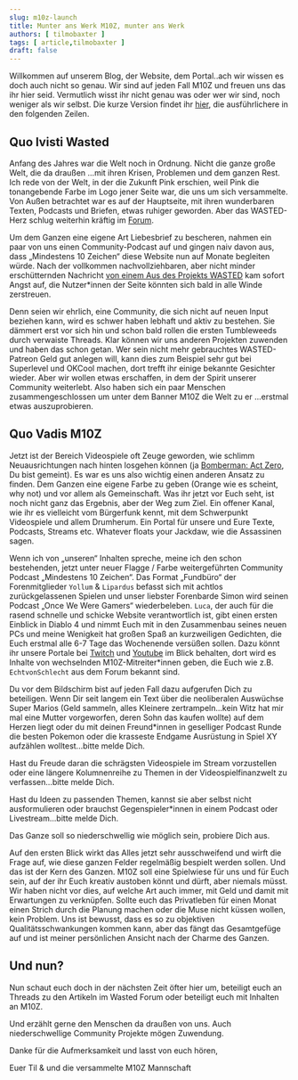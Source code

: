 ```yaml
---
slug: m10z-launch
title: Munter ans Werk M10Z, munter ans Werk
authors: [ tilmobaxter ]
tags: [ article,tilmobaxter ]
draft: false
---
```


Willkommen auf unserem Blog, der Website, dem Portal..ach wir wissen es doch auch nicht so genau. Wir sind auf jeden Fall M10Z und freuen uns das ihr
hier seid. Vermutlich wisst ihr nicht genau was oder wer wir sind, noch weniger als wir selbst. Die kurze Version findet
ihr [hier](https://m10z.de/content/hello), die ausführlichere
in den folgenden Zeilen.

<!--truncate-->

## Quo Ivisti Wasted

Anfang des Jahres war die Welt noch in Ordnung. Nicht die ganze große Welt, die da draußen …mit ihren Krisen, Problemen und dem ganzen Rest.
Ich rede von der Welt, in der die Zukunft Pink erschien, weil Pink die tonangebende Farbe im Logo jener Seite war, die uns um sich versammelte.
Von Außen betrachtet war es auf der Hauptseite, mit ihren wunderbaren Texten, Podcasts und Briefen, etwas ruhiger geworden. Aber das WASTED-Herz
schlug weiterhin kräftig im [Forum](https://community.wasted.de).

Um dem Ganzen eine eigene Art Liebesbrief zu bescheren, nahmen ein paar von uns einen Community-Podcast auf und gingen naiv davon aus, dass
„Mindestens 10 Zeichen“ diese Website nun auf Monate begleiten würde. Nach der vollkommen nachvollziehbaren, aber nicht minder erschütternden
Nachricht [von einem Aus des Projekts WASTED](https://community.wasted.de/t/goodbye-wasted/2220) kam sofort Angst auf, die Nutzer*innen der Seite
könnten sich bald in alle Winde zerstreuen.

Denn seien wir ehrlich, eine Community, die sich nicht auf neuen Input beziehen kann, wird es schwer haben lebhaft und aktiv zu bestehen. Sie dämmert
erst vor sich hin und schon bald rollen die ersten Tumbleweeds durch verwaiste Threads. Klar können wir uns anderen Projekten zuwenden und haben das
schon getan. Wer sein nicht mehr gebrauchtes WASTED-Patreon Geld gut anlegen will, kann dies zum Beispiel sehr gut bei Superlevel und OKCool
machen, dort trefft ihr einige bekannte Gesichter wieder. Aber wir wollen etwas erschaffen, in dem der Spirit unserer Community weiterlebt. 
Also haben sich ein paar Menschen zusammengeschlossen um unter dem Banner M10Z die Welt zu er ...erstmal etwas auszuprobieren.

## Quo Vadis M10Z

Jetzt ist der Bereich Videospiele oft Zeuge geworden, wie schlimm Neuausrichtungen nach hinten losgehen können (ja [Bomberman: Act Zero](https://en.wikipedia.org/wiki/Bomberman:_Act_Zero), Du bist
gemeint). Es war es uns also wichtig einen anderen Ansatz zu finden. Dem Ganzen eine eigene Farbe zu geben (Orange wie es scheint, why not) und vor
allem als Gemeinschaft. Was ihr jetzt vor Euch seht, ist noch nicht ganz das Ergebnis, aber der Weg zum Ziel. Ein offener Kanal, wie ihr es vielleicht
vom Bürgerfunk kennt, mit dem Schwerpunkt Videospiele und allem Drumherum. Ein Portal für unsere und Eure Texte, Podcasts, Streams etc. Whatever
floats your Jackdaw, wie die Assassinen sagen.

Wenn ich von „unseren“ Inhalten spreche, meine ich den schon bestehenden, jetzt unter neuer Flagge / Farbe weitergeführten Community Podcast
„Mindestens 10 Zeichen“. Das Format „Fundbüro“ der Forenmitglieder `Yollum` & `Lipardus` befasst sich mit achtlos zurückgelassenen Spielen und unser liebster
Forenbarde Simon wird seinen Podcast „Once We Were Gamers“ wiederbeleben. `Luca`, der auch für die rasend schnelle und schicke Website verantwortlich
ist, gibt einen ersten Einblick in Diablo 4 und nimmt Euch mit in den Zusammenbau seines neuen PCs und meine Wenigkeit hat großen Spaß an kurzweiligen
Gedichten, die Euch erstmal alle 6-7 Tage das Wochenende versüßen sollen. Dazu könnt ihr unsere Portale bei [Twitch](https://www.twitch.tv/m10z_tv) und [Youtube](https://www.youtube.com/channel/UC9urZCkQ5yaj6k9QONOQzDA) im Blick behalten, dort
wird es Inhalte von wechselnden M10Z-Mitreiter*innen geben, die Euch wie z.B. `EchtvonSchlecht` aus dem Forum bekannt sind.

Du vor dem Bildschirm bist auf jeden Fall dazu aufgerufen Dich zu beteiligen. Wenn Dir seit langem ein Text über die neoliberalen Auswüchse Super
Marios (Geld sammeln, alles Kleinere zertrampeln...kein Witz hat mir mal eine Mutter vorgeworfen, deren Sohn das kaufen wollte) auf dem Herzen liegt
oder du mit deinen Freund*innen in geselliger Podcast Runde die besten Pokemon oder die krasseste Endgame Ausrüstung in Spiel XY aufzählen
wolltest...bitte melde Dich.

Hast du Freude daran die schrägsten Videospiele im Stream vorzustellen oder eine längere Kolumnenreihe zu Themen in der Videospielfinanzwelt zu
verfassen…bitte melde Dich.

Hast du Ideen zu passenden Themen, kannst sie aber selbst nicht ausformulieren oder brauchst Gegenspieler*innen in einem Podcast oder
Livestream...bitte melde Dich.

Das Ganze soll so niederschwellig wie möglich sein, probiere Dich aus.

Auf den ersten Blick wirkt das Alles jetzt sehr ausschweifend und wirft die Frage auf, wie diese ganzen Felder regelmäßig bespielt werden sollen. Und das
ist der Kern des Ganzen. M10Z soll eine Spielwiese für uns und für Euch sein, auf der ihr Euch kreativ austoben könnt und dürft, aber niemals müsst.
Wir haben nicht vor dies, auf welche Art auch immer, mit Geld und damit mit Erwartungen zu verknüpfen. Sollte euch das Privatleben für einen Monat
einen Strich durch die Planung machen oder die Muse nicht küssen wollen, kein Problem.
Uns ist bewusst, dass es so zu objektiven Qualitätsschwankungen kommen kann, aber das fängt das Gesamtgefüge auf und ist meiner persönlichen Ansicht
nach der Charme des Ganzen.

## Und nun?

Nun schaut euch doch in der nächsten Zeit öfter hier um, beteiligt euch an Threads zu den Artikeln im Wasted Forum oder beteiligt euch mit Inhalten an
M10Z.

Und erzählt gerne den Menschen da draußen von uns.
Auch niederschwellige Community Projekte mögen Zuwendung.

Danke für die Aufmerksamkeit und lasst von euch hören,


Euer Til & und die versammelte M10Z Mannschaft
